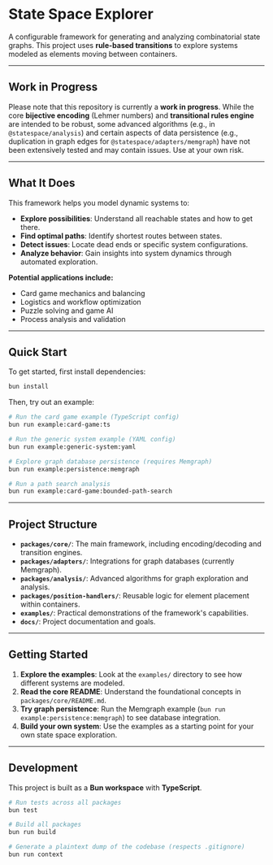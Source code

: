 # State Space Explorer

A configurable framework for generating and analyzing combinatorial state graphs. This project uses **rule-based transitions** to explore systems modeled as elements moving between containers.

---

## Work in Progress

Please note that this repository is currently a **work in progress**. While the core **bijective encoding** (Lehmer numbers) and **transitional rules engine** are intended to be robust, some advanced algorithms (e.g., in `@statespace/analysis`) and certain aspects of data persistence (e.g., duplication in graph edges for `@statespace/adapters/memgraph`) have not been extensively tested and may contain issues. Use at your own risk.

---

## What It Does

This framework helps you model dynamic systems to:

- **Explore possibilities**: Understand all reachable states and how to get there.
- **Find optimal paths**: Identify shortest routes between states.
- **Detect issues**: Locate dead ends or specific system configurations.
- **Analyze behavior**: Gain insights into system dynamics through automated exploration.

**Potential applications include:**

- Card game mechanics and balancing
- Logistics and workflow optimization
- Puzzle solving and game AI
- Process analysis and validation

---

## Quick Start

To get started, first install dependencies:

```bash
bun install
```

Then, try out an example:

```bash
# Run the card game example (TypeScript config)
bun run example:card-game:ts

# Run the generic system example (YAML config)
bun run example:generic-system:yaml

# Explore graph database persistence (requires Memgraph)
bun run example:persistence:memgraph

# Run a path search analysis
bun run example:card-game:bounded-path-search
```

---

## Project Structure

- **`packages/core/`**: The main framework, including encoding/decoding and transition engines.
- **`packages/adapters/`**: Integrations for graph databases (currently Memgraph).
- **`packages/analysis/`**: Advanced algorithms for graph exploration and analysis.
- **`packages/position-handlers/`**: Reusable logic for element placement within containers.
- **`examples/`**: Practical demonstrations of the framework's capabilities.
- **`docs/`**: Project documentation and goals.

---

## Getting Started

1.  **Explore the examples**: Look at the `examples/` directory to see how different systems are modeled.
2.  **Read the core README**: Understand the foundational concepts in `packages/core/README.md`.
3.  **Try graph persistence**: Run the Memgraph example (`bun run example:persistence:memgraph`) to see database integration.
4.  **Build your own system**: Use the examples as a starting point for your own state space exploration.

---

## Development

This project is built as a **Bun workspace** with **TypeScript**.

```bash
# Run tests across all packages
bun test

# Build all packages
bun run build

# Generate a plaintext dump of the codebase (respects .gitignore)
bun run context
```
